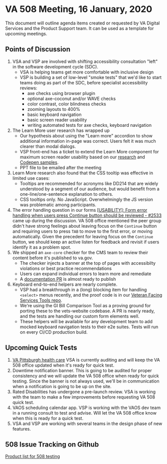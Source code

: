 # VA 508 Meeting, 16 January, 2020

This document will outline agenda items created or requested by VA Digital Services and the Product Support team. It can be used as a template for upcoming meetings.

## Points of Discussion

1. VSA and VSP are involved with shifting accessibility consultation "left" in the software development cycle (SDC).
   * VSA is helping teams get more comfortable with inclusive design
   * VSP is building a set of low-level "smoke tests" that we'd like to start teams doing as part of the SDC, before specialist accessibility reviews:
     * axe checks using browser plugin
     * optional axe-coconut and/or WAVE checks
     * color contrast, color blindness checks
     * zooming layouts to 400%
     * basic keyboard navigation
     * basic screen reader usability
     * writing automated tests for axe checks, keyboard navigation
1. The Learn More user research has wrapped up
   * Our hypothesis about using the "Learn more" accordion to show additional information in-page was correct. Users felt it was much clearer than modal dialogs.
   * VSP front-end has a ticket to extend the Learn More component for maximum screen reader usability based on our [research](https://github.com/department-of-veterans-affairs/va.gov-team/blob/master/teams/vsp/teams/product-dev-support/research/additional-info-tooltip-modal-usability/synthesis.md) and [Codepen samples](https://codepen.io/tpierce_402/full/PoYVKKa).
   * PPT file to be emailed after the meeting
1. Learn More research also found that the CSS tooltip was effective in limited use cases:
   * Tooltips are recommended for acronyms like DD214 that are widely understood by a segment of our audience, but would benefit from a one-line/one-sentence explanation to others.
   * CSS tooltips only. No JavaScript. Overwhelmingly the JS version was problematic among participants.
1. The error handling question in our forms [[USABILITY]: Form error handling when users press Continue button should be reviewed - #2533](https://github.com/department-of-veterans-affairs/va.gov-team/issues/2533) came up during the discussion. VA 508 office mentioned the peer group didn't have strong feelings about leaving focus on the `Continue` button and requiring users to press `TAB` to move to the first error, or moving automatically. Given the precedent for leaving focus on the `Continue` button, we should keep an active listen for feedback and revisit if users identify it as a problem spot.
1. We shipped an `axe-core` checker for the CMS team to review their content before it's published to va.gov.
   * The checker injects a banner at the top of pages with accessibilty violations or best practice recommendations
   * Users can expand individual errors to learn more and remediate
   * A [documentation PR](https://github.com/department-of-veterans-affairs/veteran-facing-services-tools/pull/198) is almost ready to publish
1. Keyboard end-to-end helpers are nearly complete.
   * VSP had a breakthrough in a (long) blocking item for handling `<select>` menus recently, and the proof code is in our [Veteran Facing Services Tools repo](https://github.com/department-of-veterans-affairs/veteran-facing-services-tools/tree/master/packages/keyboard-e2e).
   * We're using the GI Bill Comparison Tool as a proving ground for porting these to the vets-website codebase. A PR is nearly ready, and the tests are handling our custom form elements well.
   * These helpers will be available for any development team to add mocked keyboard navigation tests to their e2e suites. Tests will run on every CI/CD production build.


## Upcoming Quick Tests

1. [VA Pittsburgh health care](https://staging.va.gov/pittsburgh-health-care/) VSA is currently auditing and will keep the VA 508 office updated when it's ready for quick test.
1. Downtime notification banner. This is going to be audited for proper consistency and we will update the VA 508 office when ready for quick testing. Since the banner is not always used, we'll be in communication when a notification is going to be up on the site.
1. Rated Disabilities has undergone a pre-launch review. VSA is working with the team to make a few improvements before requesting VA 508 quick test.
1. VAOS scheduling calendar app. VSP is working with the VAOS dev team in a running consult to test and advise. Will let the VA 508 office know when this is ready for a quick test.
1. VSA and VSP are working with several teams in the design phase of new features.

## 508 Issue Tracking on Github
[Product list for 508 testing](https://github.com/department-of-veterans-affairs/va.gov-team/blob/master/platform/accessibility/508-product-review-list.md)
